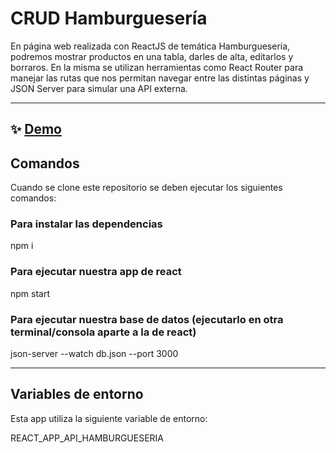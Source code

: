 # CRUD Hamburguesería

En página web realizada con ReactJS de temática Hamburguesería, podremos mostrar productos en una tabla, darles de alta, editarlos y borraros. En la misma se utilizan herramientas como React Router para manejar las rutas que nos permitan navegar entre las distintas páginas y JSON Server para simular una API externa.

---

## ✨ [Demo](https://crudburgersc23i.netlify.app/)

## Comandos

Cuando se clone este repositorio se deben ejecutar los siguientes comandos:

### Para instalar las dependencias
npm i 

### Para ejecutar nuestra app de react
npm start

### Para ejecutar nuestra base de datos (ejecutarlo en otra terminal/consola aparte a la de react)
json-server --watch db.json --port 3000

---
## Variables de entorno

Esta app utiliza la siguiente variable de entorno:

REACT_APP_API_HAMBURGUESERIA
